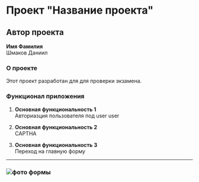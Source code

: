 ﻿# Проект "Название проекта"

## Автор проекта

**Имя Фамилия**  
Шмаков Даниил

### О проекте

Этот проект разработан для для проверки экзамена. 

### Функционал приложения

1. **Основная функциональность 1**  
Авториазция пользователя под user user

2. **Основная функциональность 2**  
CAPTHA

3. **Основная функциональность 3**  
Переход на главную форму

---

### ![фото формы](https://yandex.ru/images/search?pos=2&from=tabbar&img_url=https%3A%2F%2Fupload.wikimedia.org%2Fwikipedia%2Fcommons%2F5%2F53%2FCIForms_examples_contact_form_placeholder.png&text=placceholder+in+wi+nform&rpt=simage&lr=20041)

